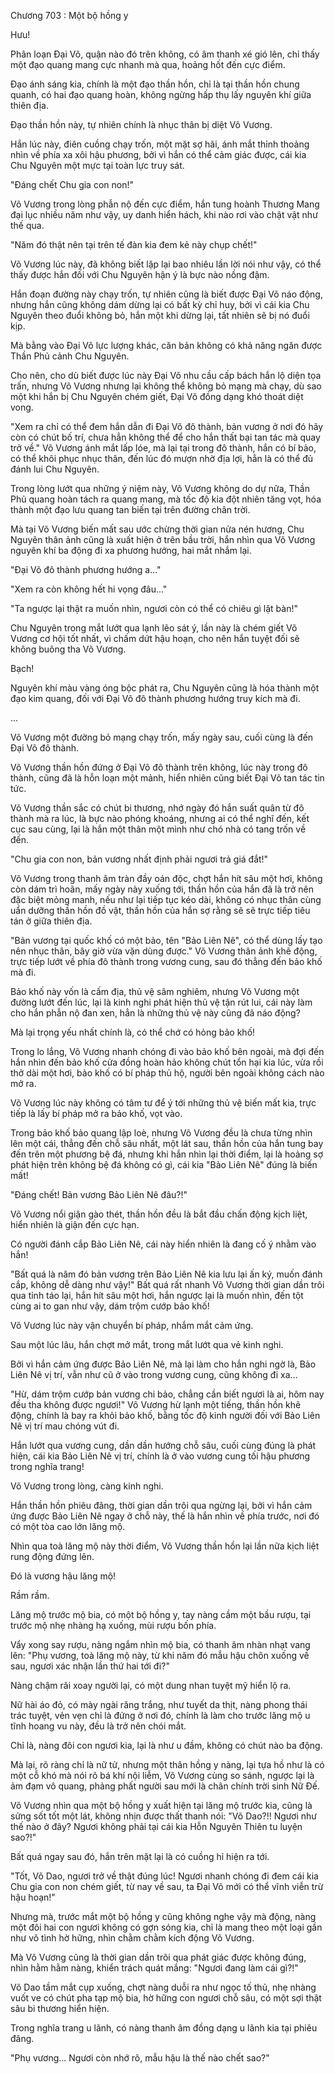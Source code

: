 




Chương 703 : Một bộ hồng y


Hưu!

Phân loạn Đại Võ, quận nào đó trên không, có âm thanh xé gió lên, chỉ thấy một đạo quang mang cực nhanh mà qua, hoảng hốt đến cực điểm.

Đạo ánh sáng kia, chính là một đạo thần hồn, chỉ là tại thần hồn chung quanh, có hai đạo quang hoàn, không ngừng hấp thụ lấy nguyên khí giữa thiên địa.

Đạo thần hồn này, tự nhiên chính là nhục thân bị diệt Võ Vương.

Hắn lúc này, điên cuồng chạy trốn, một mặt sợ hãi, ánh mắt thỉnh thoảng nhìn về phía xa xôi hậu phương, bởi vì hắn có thể cảm giác được, cái kia Chu Nguyên một mực tại toàn lực truy sát.

"Đáng chết Chu gia con non!"

Võ Vương trong lòng phẫn nộ đến cực điểm, hắn tung hoành Thương Mang đại lục nhiều năm như vậy, uy danh hiển hách, khi nào rơi vào chật vật như thế qua.

"Năm đó thật nên tại trên tế đàn kia đem kẻ này chụp chết!"

Võ Vương lúc này, đã không biết lặp lại bao nhiêu lần lời nói như vậy, có thể thấy được hắn đối với Chu Nguyên hận ý là bực nào nồng đậm.

Hắn đoạn đường này chạy trốn, tự nhiên cũng là biết được Đại Võ náo động, nhưng hắn cũng không dám dừng lại có bất kỳ chỉ huy, bởi vì cái kia Chu Nguyên theo đuổi không bỏ, hắn một khi dừng lại, tất nhiên sẽ bị nó đuổi kịp.

Mà bằng vào Đại Võ lực lượng khác, căn bản không có khả năng ngăn được Thần Phủ cảnh Chu Nguyên.

Cho nên, cho dù biết được lúc này Đại Võ nhu cầu cấp bách hắn lộ diện tọa trấn, nhưng Võ Vương nhưng lại không thể không bỏ mạng mà chạy, dù sao một khi hắn bị Chu Nguyên chém giết, Đại Võ đồng dạng khó thoát diệt vong.

"Xem ra chỉ có thể đem hắn dẫn đi Đại Võ đô thành, bản vương ở nơi đó hãy còn có chút bố trí, chưa hẳn không thể để cho hắn thất bại tan tác mà quay trở về." Võ Vương ánh mắt lấp lóe, mà lại tại trong đô thành, hắn có bí bảo, có thể khôi phục nhục thân, đến lúc đó mượn nhờ địa lợi, hẳn là có thể đủ đánh lui Chu Nguyên.

Trong lòng lướt qua những ý niệm này, Võ Vương không do dự nữa, Thần Phủ quang hoàn tách ra quang mang, mà tốc độ kia đột nhiên tăng vọt, hóa thành một đạo lưu quang tan biến tại trên đường chân trời.

Mà tại Võ Vương biến mất sau ước chừng thời gian nửa nén hương, Chu Nguyên thân ảnh cũng là xuất hiện ở trên bầu trời, hắn nhìn qua Võ Vương nguyên khí ba động đi xa phương hướng, hai mắt nhắm lại.

"Đại Võ đô thành phương hướng a..."

"Xem ra còn không hết hi vọng đâu..."

"Ta ngược lại thật ra muốn nhìn, ngươi còn có thể có chiêu gì lật bàn!"

Chu Nguyên trong mắt lướt qua lạnh lẽo sát ý, lần này là chém giết Võ Vương cơ hội tốt nhất, vì chấm dứt hậu hoạn, cho nên hắn tuyệt đối sẽ không buông tha Võ Vương.

Bạch!

Nguyên khí màu vàng óng bộc phát ra, Chu Nguyên cũng là hóa thành một đạo kim quang, đối với Đại Võ đô thành phương hướng truy kích mà đi.

...

Võ Vương một đường bỏ mạng chạy trốn, mấy ngày sau, cuối cùng là đến Đại Võ đô thành.

Võ Vương thần hồn đứng ở Đại Võ đô thành trên không, lúc này trong đô thành, cũng đã là hỗn loạn một mảnh, hiển nhiên cũng biết Đại Võ tan tác tin tức.

Võ Vương thần sắc có chút bi thương, nhớ ngày đó hắn suất quân từ đô thành mà ra lúc, là bực nào phóng khoáng, nhưng ai có thể nghĩ đến, kết cục sau cùng, lại là hắn một thân một mình như chó nhà có tang trốn về đến.

"Chu gia con non, bản vương nhất định phải ngươi trả giá đắt!"

Võ Vương trong thanh âm tràn đầy oán độc, chợt hắn hít sâu một hơi, không còn dám trì hoãn, mấy ngày này xuống tới, thần hồn của hắn đã là trở nên đặc biệt mỏng manh, nếu như lại tiếp tục kéo dài, không có nhục thân cùng uẩn dưỡng thần hồn đồ vật, thần hồn của hắn sợ rằng sẽ sẽ trực tiếp tiêu tán ở giữa thiên địa.

"Bản vương tại quốc khố có một bảo, tên "Bảo Liên Nê", có thể dùng lấy tạo nên nhục thân, bây giờ vừa vặn dùng được." Võ Vương thân ảnh khẽ động, trực tiếp lướt về phía đô thành trong vương cung, sau đó thẳng đến bảo khố mà đi.

Bảo khố này vốn là cấm địa, thủ vệ sâm nghiêm, nhưng Võ Vương một đường lướt đến lúc, lại là kinh nghi phát hiện thủ vệ tận rút lui, cái này làm cho hắn phẫn nộ đan xen, hẳn là những thủ vệ này cũng đã náo động?

Mà lại trọng yếu nhất chính là, có thể chớ có hỏng bảo khố!

Trong lo lắng, Võ Vương nhanh chóng đi vào bảo khố bên ngoài, mà đợi đến hắn nhìn đến bảo khố cửa đồng hoàn hảo không chút tổn hại kia lúc, vừa rồi thở dài một hơi, bảo khố có bí pháp thủ hộ, người bên ngoài không cách nào mở ra.

Võ Vương lúc này không có tâm tư để ý tới những thủ vệ biến mất kia, trực tiếp là lấy bí pháp mở ra bảo khố, vọt vào.

Trong bảo khố bảo quang lập loè, nhưng Võ Vương đều là chưa từng nhìn lên một cái, thẳng đến chỗ sâu nhất, một lát sau, thần hồn của hắn tung bay đến trên một phương bệ đá, nhưng khi hắn nhìn lại thời điểm, lại là hoảng sợ phát hiện trên không bệ đá không có gì, cái kia "Bảo Liên Nê" đúng là biến mất!

"Đáng chết! Bản vương Bảo Liên Nê đâu?!"

Võ Vương nổi giận gào thét, thần hồn đều là bắt đầu chấn động kịch liệt, hiển nhiên là giận đến cực hạn.

Có người đánh cắp Bảo Liên Nê, cái này hiển nhiên là đang cố ý nhằm vào hắn!

"Bất quá là năm đó bản vương trên Bảo Liên Nê kia lưu lại ấn ký, muốn đánh cắp, không dễ dàng như vậy!" Bất quá rất nhanh Võ Vương thời gian dần trôi qua tỉnh táo lại, hắn hít sâu một hơi, hắn ngược lại là muốn nhìn, đến tột cùng ai to gan như vậy, dám trộm cướp bảo khố!

Võ Vương lúc này vận chuyển bí pháp, nhắm mắt cảm ứng.

Sau một lúc lâu, hắn chợt mở mắt, trong mắt lướt qua vẻ kinh nghi.

Bởi vì hắn cảm ứng được Bảo Liên Nê, mà lại làm cho hắn nghi ngờ là, Bảo Liên Nê vị trí, vẫn như cũ ở vào trong vương cung, cũng không đi xa...

"Hừ, dám trộm cướp bản vương chi bảo, chẳng cần biết ngươi là ai, hôm nay đều tha không được ngươi!" Võ Vương hừ lạnh một tiếng, thần hồn khẽ động, chính là bay ra khỏi bảo khố, bằng tốc độ kinh người đối với Bảo Liên Nê vị trí mau chóng vút đi.

Hắn lướt qua vương cung, dần dần hướng chỗ sâu, cuối cùng đúng là phát hiện, cái kia Bảo Liên Nê vị trí, chính là ở vào vương cung tối hậu phương trong nghĩa trang!

Võ Vương trong lòng, càng kinh nghi.

Hắn thần hồn phiêu đãng, thời gian dần trôi qua ngừng lại, bởi vì hắn cảm ứng được Bảo Liên Nê ngay ở chỗ này, thế là hắn nhìn về phía trước, nơi đó có một tòa cao lớn lăng mộ.

Nhìn qua toà lăng mộ này thời điểm, Võ Vương thần hồn lại lần nữa kịch liệt rung động đứng lên.

Đó là vương hậu lăng mộ!

Rầm rầm.

Lăng mộ trước mộ bia, có một bộ hồng y, tay nàng cầm một bầu rượu, tại trước mộ nhẹ nhàng hạ xuống, mùi rượu bốn phía.

Vẩy xong say rượu, nàng ngắm nhìn mộ bia, có thanh âm nhàn nhạt vang lên: "Phụ vương, toà lăng mộ này, từ khi năm đó mẫu hậu chôn xuống về sau, ngươi xác nhận lần thứ hai tới đi?"

Nàng chậm rãi xoay người lại, có một dung nhan tuyệt mỹ hiển lộ ra.

Nữ hài áo đỏ, có mày ngài răng trắng, như tuyết da thịt, nàng phong thái trác tuyệt, vẻn vẹn chỉ là đứng ở nơi đó, chính là làm cho trước lăng mộ u tĩnh hoang vu này, đều là trở nên chói mắt.

Chỉ là, nàng đôi con ngươi kia, lại là như u đầm, không có chút nào ba động.

Mà lại, rõ ràng chỉ là nữ tử, nhưng một thân hồng y nàng, lại tựa hồ như là có một cỗ khó mà nói rõ bá khí nội liễm, Võ Vương cùng so sánh, ngược lại là ảm đạm vô quang, phảng phất người sau mới là chân chính trời sinh Nữ Đế.

Võ Vương nhìn qua một bộ hồng y xuất hiện tại lăng mộ trước kia, cũng là sửng sốt tốt một lát, không nhịn được thất thanh nói: "Võ Dao?!! Ngươi như thế nào ở đây? Ngươi không phải tại cái kia Hỗn Nguyên Thiên tu luyện sao?!"

Bất quá ngay sau đó, hắn trên mặt lại là có cuồng hỉ hiện ra tới.

"Tốt, Võ Dao, ngươi trở về thật đúng lúc! Ngươi nhanh chóng đi đem cái kia Chu gia con non chém giết, từ nay về sau, ta Đại Võ mới có thể vĩnh viễn trừ hậu hoạn!"

Nhưng mà, trước mắt một bộ hồng y cũng không nghe vậy mà động, nàng một đôi hai con ngươi không có gợn sóng kia, chỉ là mang theo một loại gần như vô tình hờ hững, nhìn chằm chằm kích động Võ Vương.

Mà Võ Vương cũng là thời gian dần trôi qua phát giác được không đúng, nhìn hằm hằm nàng, khiển trách quát mắng: "Ngươi đang làm cái gì?!"

Võ Dao tầm mắt cụp xuống, chợt nàng duỗi ra như ngọc tố thủ, nhẹ nhàng vuốt ve có chút pha tạp mộ bia, hờ hững con ngươi chỗ sâu, có một sợi thật sâu bi thương hiển hiện.

Trong nghĩa trang u lãnh, có nàng thanh âm đồng dạng u lãnh kia tại phiêu đãng.

"Phụ vương... Ngươi còn nhớ rõ, mẫu hậu là thế nào chết sao?"




